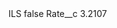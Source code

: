 <?xml version="1.0" encoding="UTF-8"?>
<CustomMetadata xmlns="http://soap.sforce.com/2006/04/metadata" xmlns:xsi="http://www.w3.org/2001/XMLSchema-instance" xmlns:xsd="http://www.w3.org/2001/XMLSchema">
    <label>ILS</label>
    <protected>false</protected>
    <values>
        <field>Rate__c</field>
        <value xsi:type="xsd:double">3.2107</value>
    </values>
</CustomMetadata>
